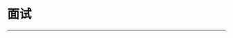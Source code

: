 # 面试
---
<script setup>
import outline from '../components/outline.vue'
import { interviewNav } from '../nav.json';
</script>

<outline :nav="interviewNav" />
